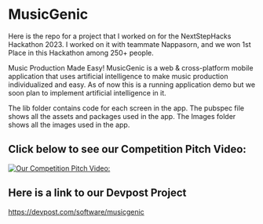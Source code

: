 # MusicGenic
Here is the repo for a project that I worked on for the NextStepHacks Hackathon 2023. I worked on it with teammate Nappasorn, and we won 1st Place in this Hackathon among 250+ people. 

Music Production Made Easy!
MusicGenic is a web & cross-platform mobile application that uses artificial intelligence to make music production individualized and easy. As of now this is a running application demo but we soon plan to implement artificial intelligence in it.

The lib folder contains code for each screen in the app.
The pubspec file shows all the assets and packages used in the app.
The Images folder shows all the images used in the app.

## Click below to see our Competition Pitch Video:
[![Our Competition Pitch Video:](<img width="704" alt="image" src="https://github.com/aru-g2004/MusicGenic/assets/79277193/4dce6a01-c174-4405-9b50-3eeb0662fb70">
)](https://www.youtube.com/watch?v=WYxBg_xaMvY)

## Here is a link to our Devpost Project
https://devpost.com/software/musicgenic
